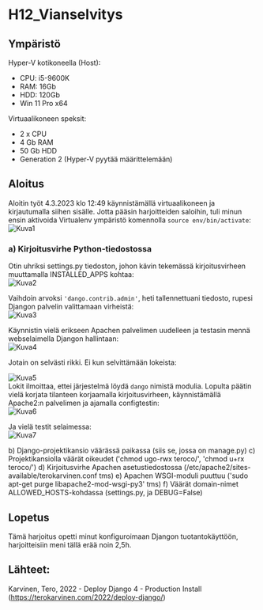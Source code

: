 # H12_Vianselvitys

## Ympäristö

Hyper-V kotikoneella (Host):

- CPU: i5-9600K
- RAM: 16Gb
- HDD: 120Gb
- Win 11 Pro x64

Virtuaalikoneen speksit:

- 2 x CPU
- 4 Gb RAM
- 50 Gb HDD
- Generation 2 (Hyper-V pyytää määrittelemään)


## Aloitus 
Aloitin työt 4.3.2023 klo 12:49 käynnistämällä virtuaalikoneen ja kirjautumalla siihen sisälle. Jotta pääsin harjoitteiden saloihin, tuli minun ensin aktivoida Virtualenv ympäristö komennolla ```source env/bin/activate```: </br>
![Kuva1](https://user-images.githubusercontent.com/122887740/222895936-28d41814-1de5-42d5-9bf6-bb93613ee152.png)</br>

### a) Kirjoitusvirhe Python-tiedostossa
Otin uhriksi settings.py tiedoston, johon kävin tekemässä kirjoitusvirheen muuttamalla INSTALLED_APPS kohtaa:</br>
![Kuva2](https://user-images.githubusercontent.com/122887740/222896586-b2d714c6-236a-434f-b847-7bb22bc93bd1.png)</br>

Vaihdoin arvoksi ```'dango.contrib.admin'```, heti tallennettuani tiedosto, rupesi Djangon palvelin valittamaan virheistä: </br>
![Kuva3](https://user-images.githubusercontent.com/122887740/222896667-90a0906a-6199-4c3f-ba39-4d0292127954.png)</br>

Käynnistin vielä erikseen Apachen palvelimen uudelleen ja testasin mennä webselaimella Djangon hallintaan: </br>
![Kuva4](https://user-images.githubusercontent.com/122887740/222896929-8a1cd4eb-067c-41e8-8305-73dfd90e0aba.png) </br>


Jotain on selvästi rikki. Ei kun selvittämään lokeista: </br>

![Kuva5](https://user-images.githubusercontent.com/122887740/222897018-3a01608e-f242-499b-aefc-fdfc60b95d70.png)</br>
Lokit ilmoittaa, ettei järjestelmä löydä ```dango``` nimistä modulia. Lopulta päätin vielä korjata tilanteen korjaamalla kirjoitusvirheen, käynnistämällä Apache2:n palvelimen ja ajamalla configtestin: </br>
![Kuva6](https://user-images.githubusercontent.com/122887740/222897137-78bf171c-2ea6-4854-90c8-391f07fd072d.png)</br>

Ja vielä testit selaimessa: </br>
![Kuva7](https://user-images.githubusercontent.com/122887740/222897190-a9e508d3-8465-4468-805e-e3ec5198fe1a.png)</br>



b) Django-projektikansio väärässä paikassa (siis se, jossa on manage.py)
c) Projektikansiolla väärät oikeudet ('chmod ugo-rwx teroco/', 'chmod u+rx teroco/')
d) Kirjoitusvirhe Apachen asetustiedostossa (/etc/apache2/sites-available/terokarvinen.conf tms)
e) Apachen WSGI-moduli puuttuu ('sudo apt-get purge libapache2-mod-wsgi-py3' tms)
f) Väärät domain-nimet ALLOWED_HOSTS-kohdassa (settings.py, ja DEBUG=False)


## Lopetus
Tämä harjoitus opetti minut konfiguroimaan Djangon tuotantokäyttöön, harjoitteisiin meni tällä erää noin 2,5h.

## Lähteet:
Karvinen, Tero, 2022 - Deploy Django 4 - Production Install (https://terokarvinen.com/2022/deploy-django/)

